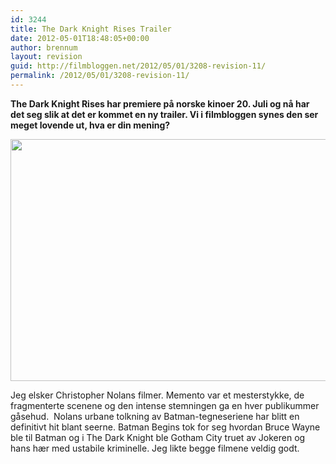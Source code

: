 ```yaml
---
id: 3244
title: The Dark Knight Rises Trailer
date: 2012-05-01T18:48:05+00:00
author: brennum
layout: revision
guid: http://filmbloggen.net/2012/05/01/3208-revision-11/
permalink: /2012/05/01/3208-revision-11/
---
```

**The Dark Knight Rises har premiere på norske kinoer 20. Juli og nå har det seg slik at det er kommet en ny trailer. Vi i filmbloggen synes den ser meget lovende ut, hva er din mening?**

<!--more-->

<a href="http://filmbloggen.net/?attachment_id=3237" rel="attachment wp-att-3237"><img class="alignnone size-large wp-image-3237" src="http://filmbloggen.net/wp-content/uploads//2012/05/Bane-Batman-The-Dark-Knight-Rises-Tom-Hardy-2560x1600-620x387.jpg" alt="" width="620" height="387" /></a>

Jeg elsker Christopher Nolans filmer. Memento var et mesterstykke, de fragmenterte scenene og den intense stemningen ga en hver publikummer gåsehud.  Nolans urbane tolkning av Batman-tegneseriene har blitt en definitivt hit blant seerne. Batman Begins tok for seg hvordan Bruce Wayne ble til Batman og i The Dark Knight ble Gotham City truet av Jokeren og hans hær med ustabile kriminelle. Jeg likte begge filmene veldig godt.

&nbsp;